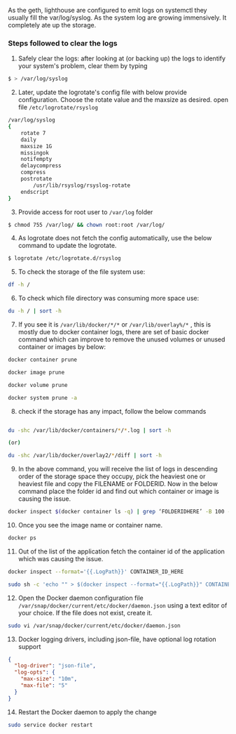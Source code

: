 As the geth, lighthouse are configured to emit logs on systemctl  they usually fill the var/log/syslog. As the system log are growing immensively. It completely ate up the storage.

### Steps followed to clear the logs
 
1. Safely clear the logs: after looking at (or backing up) the logs to identify your system's problem, clear them by typing 

```sh
$ > /var/log/syslog
```

2. Later, update the logrotate's config file with below provide configuration. Choose the rotate value and the maxsize as desired. open file `/etc/logrotate/rsyslog`

```bash
/var/log/syslog
{
    rotate 7
    daily
    maxsize 1G
    missingok
    notifempty
    delaycompress
    compress
    postrotate
        /usr/lib/rsyslog/rsyslog-rotate
    endscript
}
```

3. Provide access for root user to `/var/log` folder 
```bash
$ chmod 755 /var/log/ && chown root:root /var/log/
```

4.  As logrotate does not fetch the config automatically, use the below command to update the logrotate.
```bash
$ logrotate /etc/logrotate.d/rsyslog
```

5. To check the storage of the file system use: 
```sh 
df -h /
```

6. To check which file directory was consuming more space use:

```sh
du -h / | sort -h
```

7. If you see it is `/var/lib/docker/*/*` or `/var/lib/overlay%/*` , this is mostly due to docker container logs, there are set of basic docker command which can improve to remove the unused volumes or unused container or images by below:

```sh
docker container prune

docker image prune

docker volume prune

docker system prune -a
```

8. check if the storage has any impact, follow the below commands

```sh 

du -shc /var/lib/docker/containers/*/*.log | sort -h 

(or)

du -shc /var/lib/docker/overlay2/*/diff | sort -h
```

9. In the above command, you will receive the list of logs in descending order of the storage space they occupy, pick the heaviest one or heaviest file and copy the FILENAME or FOLDERID. Now in the below command place the folder id and find out which container or image is causing the issue. 
   
```sh
docker inspect $(docker container ls -q) | grep ‘FOLDERIDHERE’ -B 100 -A 100
```

10. Once you see the image name or container name.

```sh
docker ps 
```

11. Out of the list of the application fetch the container id of the application which was causing the issue.
```sh
docker inspect --format='{{.LogPath}}' CONTAINER_ID_HERE

sudo sh -c 'echo "" > $(docker inspect --format="{{.LogPath}}" CONTAINER_ID_HERE)'
```

12. Open the Docker daemon configuration file  `/var/snap/docker/current/etc/docker/daemon.json` using a text editor of your choice. If the file does not exist, create it.

```sh
sudo vi /var/snap/docker/current/etc/docker/daemon.json
```

13. Docker logging drivers, including json-file, have optional log rotation support 

```json
{
  "log-driver": "json-file",
  "log-opts": {
    "max-size": "10m",
    "max-file": "5"
  }
}
```

14. Restart the Docker daemon to apply the change

```sh
sudo service docker restart
```